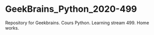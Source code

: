# GeekBrains_Python_2020-499
Repository for Geekbrains. Cours Python. Learning stream 499. Home works.
